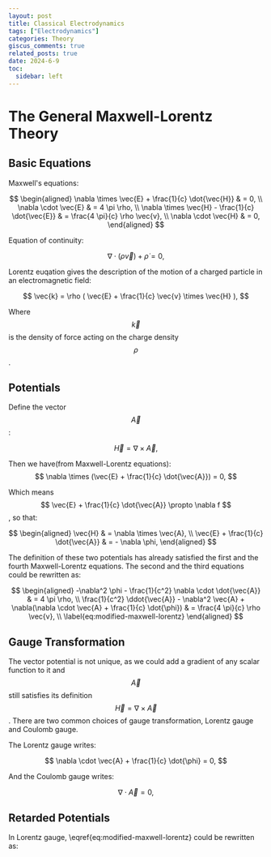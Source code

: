 ```yaml
---
layout: post
title: Classical Electrodynamics
tags: ["Electrodynamics"]
categories: Theory
giscus_comments: true
related_posts: true
date: 2024-6-9
toc:
  sidebar: left
---
```


# The General Maxwell-Lorentz Theory
## Basic Equations

Maxwell's equations:

$$
\begin{aligned}
\nabla \times \vec{E} + \frac{1}{c} \dot{\vec{H}} & = 0, \\
\nabla \cdot \vec{E} & = 4 \pi \rho, \\
\nabla \times \vec{H} - \frac{1}{c} \dot{\vec{E}} & = \frac{4 \pi}{c} \rho \vec{v}, \\
\nabla \cdot \vec{H} & = 0,
\end{aligned}
$$

Equation of continuity:

$$
\nabla \cdot (\rho \vec{v}) + \dot{\rho} = 0,
$$

Lorentz euqation gives the description of the motion of a charged particle in an electromagnetic field:

$$
\vec{k} = \rho ( \vec{E} + \frac{1}{c} \vec{v} \times \vec{H} ),
$$

Where $$ \vec{k} $$ is the density of force acting on the charge density $$ \rho$$.

## Potentials

Define the vector $$\vec{A}$$:

$$
\vec{H} = \nabla \times \vec{A},
$$

Then we have(from Maxwell-Lorentz equations):
$$
\nabla \times (\vec{E} + \frac{1}{c} \dot{\vec{A}}) = 0,
$$

Which means $$ \vec{E} + \frac{1}{c} \dot{\vec{A}} \propto \nabla f $$, so that:

$$
\begin{aligned}
\vec{H} & = \nabla \times \vec{A}, \\
\vec{E} + \frac{1}{c} \dot{\vec{A}} & = - \nabla \phi,
\end{aligned}
$$

The definition of these two potentials has already satisfied the first and the fourth Maxwell-Lorentz equations. The second and the third equations could be rewritten as:

$$
\begin{aligned}
-\nabla^2 \phi - \frac{1}{c^2} \nabla \cdot \dot{\vec{A}} & = 4 \pi \rho, \\
\frac{1}{c^2} \ddot{\vec{A}} - \nabla^2 \vec{A} + \nabla(\nabla \cdot \vec{A} + \frac{1}{c} \dot{\phi}) & = \frac{4 \pi}{c} \rho \vec{v}, \\
\label{eq:modified-maxwell-lorentz}
\end{aligned}
$$

## Gauge Transformation

The vector potential is not unique, as we could add a gradient of any scalar function to it and $$\vec{A}$$ still satisfies its definition $$\vec{H} = \nabla \times \vec{A}$$. There are two common choices of gauge transformation, Lorentz gauge and Coulomb gauge.

The Lorentz gauge writes:

$$
\nabla \cdot \vec{A} + \frac{1}{c} \dot{\phi} = 0,
$$

And the Coulomb gauge writes:

$$
\nabla \cdot \vec{A} = 0,
$$

## Retarded Potentials

In Lorentz gauge, \eqref{eq:modified-maxwell-lorentz} could be rewritten as: